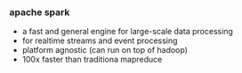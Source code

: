 ### apache spark
- a fast and general engine for large-scale data processing
- for realtime streams and event processing
- platform agnostic (can run on top of hadoop)
- 100x faster than traditiona mapreduce



